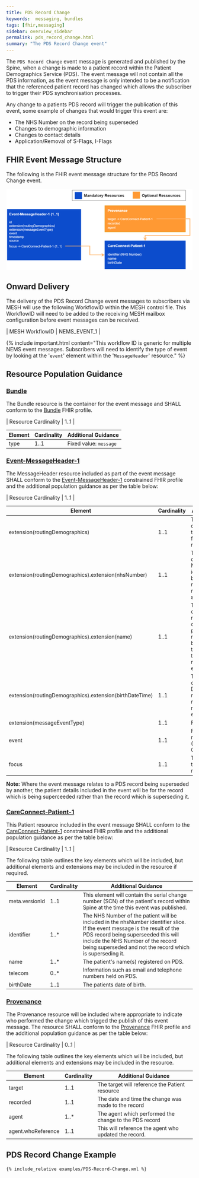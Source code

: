 ```yaml
---
title: PDS Record Change
keywords:  messaging, bundles
tags: [fhir,messaging]
sidebar: overview_sidebar
permalink: pds_record_change.html
summary: "The PDS Record Change event"
---
```


The `PDS Record Change` event message is generated and published by the Spine, when a change is made to a patient record within the Patient Demographics Service (PDS). The event message will not contain all the PDS information, as the event message is only intended to be a notification that the referenced patient record has changed which allows the subscriber to trigger their PDS synchronisation processes.

Any change to a patients PDS record will trigger the publication of this event, some example of changes that would trigger this event are:

- The NHS Number on the record being superseded
- Changes to demographic information
- Changes to contact details
- Application/Removal of S-Flags, I-Flags


## FHIR Event Message Structure 
 
The following is the FHIR event message structure for the PDS Record Change event.

<div style="text-align:center; margin-bottom:20px" >
	<a href="images/messages/pds_record_change.png" target="_blank"><img src="images/messages/pds_record_change.png"></a>
</div>


## Onward Delivery 

The delivery of the PDS Record Change event messages to subscribers via MESH will use the following WorkflowID within the MESH control file. This WorkflowID will need to be added to the receiving MESH mailbox configuration before event messages can be received. 

| MESH WorkflowID | NEMS_EVENT_1 |

{% include important.html content="This workflow ID is generic for multiple NEMS event messages. Subscribers will need to identify the type of event by looking at the '`event`' element within the '`MessageHeader`' resource." %}

## Resource Population Guidance 


### [Bundle](http://hl7.org/fhir/STU3/StructureDefinition/Bundle)

The Bundle resource is the container for the event message and SHALL conform to the [Bundle](http://hl7.org/fhir/STU3/StructureDefinition/Bundle) FHIR profile.

| Resource Cardinality | 1..1 |

| Element | Cardinality | Additional Guidance |
| --- | --- | --- |
| type | 1..1 | Fixed value: `message` |


### [Event-MessageHeader-1](https://fhir.nhs.uk/STU3/StructureDefinition/Event-MessageHeader-1)

The MessageHeader resource included as part of the event message SHALL conform to the [Event-MessageHeader-1](https://fhir.nhs.uk/STU3/StructureDefinition/Event-MessageHeader-1) constrained FHIR profile and the additional population guidance as per the table below:

| Resource Cardinality | 1..1 |

| Element | Cardinality | Additional Guidance |
| --- | --- | --- |
| extension(routingDemographics) | 1..1 | The extension MUST contain the details of the patient who is the focus of this event message. |
| extension(routingDemographics).extension(nhsNumber) | 1..1 | The extension MUST contain the patient’s NHS Number identifier and is used by the NEMS for routing event messages to subscribers. |
| extension(routingDemographics).extension(name) | 1..1 | The extension MUST contain the human name element containing the patient’s official names as recognised by PDS, and match the NHS number in the routingDemographics extension. |
| extension(routingDemographics).extension(birthDateTime) | 1..1 | The extension MUST contain the patient’s Date Of Birth which matches the NHS number in the routingDemographics extension. |
| extension(messageEventType) | 1..1 | Fixed value: `new` |
| event | 1..1 | Fixed Value: pds-record-changed-1 (PDS Record Changed) |
| focus | 1..1 | This will reference the focus “Patient” resource. |

**Note:** Where the event message relates to a PDS record being superseded by another, the patient details included in the event will be for the record which is being superceeded rather than the record which is superseding it.


### [CareConnect-Patient-1](https://fhir.hl7.org.uk/STU3/StructureDefinition/CareConnect-Patient-1)

This Patient resource included in the event message SHALL conform to the [CareConnect-Patient-1](https://fhir.hl7.org.uk/STU3/StructureDefinition/CareConnect-Patient-1) constrained FHIR profile and the additional population guidance as per the table below:

| Resource Cardinality | 1..1 |

The following table outlines the key elements which will be included, but additional elements and extensions may be included in the resource if required.

| Element | Cardinality | Additional Guidance |
| --- | --- | --- |
| meta.versionId | 1..1 | This element will contain the serial change number (SCN) of the patient's record within Spine at the time this event was published. |
| identifier | 1..* | The NHS Number of the patient will be included in the nhsNumber identifier slice. If the event message is the result of the PDS record being superseeded this will include the NHS Number of the record being superseded and not the record which is superseding it. |
| name | 1..* | The patient's name(s) registered on PDS. |
| telecom | 0..* | Information such as email and telephone numbers held on PDS. |
| birthDate | 1..1 | The patients date of birth. |


### [Provenance](https://www.hl7.org/fhir/stu3/provenance.html)

The Provenance resource will be included where appropriate to indicate who performed the change which trigged the publish of this event message. The resource SHALL conform to the [Provenance](https://www.hl7.org/fhir/stu3/provenance.html) FHIR profile and the additional population guidance as per the table below:

| Resource Cardinality | 0..1 |

The following table outlines the key elements which will be included, but additional elements and extensions may be included in the resource.

| Element | Cardinality | Additional Guidance |
| --- | --- | --- |
| target | 1..1 | The target will reference the Patient resource |
| recorded | 1..1 | The date and time the change was made to the record |
| agent | 1..* | The agent which performed the change to the PDS record |
| agent.whoReference | 1..1 | This will reference the agent who updated the record. |


## PDS Record Change Example ##

```xml
{% include_relative examples/PDS-Record-Change.xml %}
```
